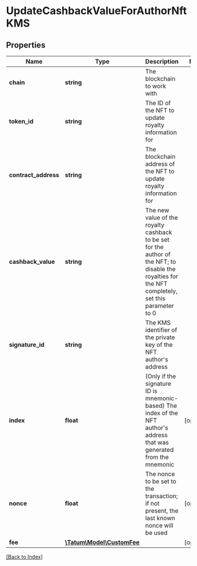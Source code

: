 # UpdateCashbackValueForAuthorNftKMS

## Properties

Name | Type | Description | Notes
------------ | ------------- | ------------- | -------------
**chain** | **string** | The blockchain to work with |
**token_id** | **string** | The ID of the NFT to update royalty information for |
**contract_address** | **string** | The blockchain address of the NFT to update royalty information for |
**cashback_value** | **string** | The new value of the royalty cashback to be set for the author of the NFT; to disable the royalties for the NFT completely, set this parameter to 0 |
**signature_id** | **string** | The KMS identifier of the private key of the NFT author's address |
**index** | **float** | (Only if the signature ID is mnemonic-based) The index of the NFT author's address that was generated from the mnemonic | [optional]
**nonce** | **float** | The nonce to be set to the transaction; if not present, the last known nonce will be used | [optional]
**fee** | [**\Tatum\Model\CustomFee**](CustomFee.md) |  | [optional]

[[Back to Index]](../index.md)
